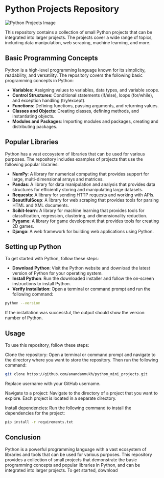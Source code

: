 # Python Projects Repository

![Python Projects Image](https://images.pexels.com/photos/1181671/pexels-photo-1181671.jpeg?auto=compress&cs=tinysrgb&w=1260&h=750&dpr=2)

This repository contains a collection of small Python projects that can be integrated into larger projects. The projects cover a wide range of topics, including data manipulation, web scraping, machine learning, and more. 

## Basic Programming Concepts

Python is a high-level programming language known for its simplicity, readability, and versatility. The repository covers the following basic programming concepts in Python:

- **Variables**: Assigning values to variables, data types, and variable scope.
- **Control Structures**: Conditional statements (if/else), loops (for/while), and exception handling (try/except).
- **Functions**: Defining functions, passing arguments, and returning values.
- **Classes and Objects**: Creating classes, defining methods, and instantiating objects.
- **Modules and Packages**: Importing modules and packages, creating and distributing packages.

## Popular Libraries

Python has a vast ecosystem of libraries that can be used for various purposes. The repository includes examples of projects that use the following popular libraries:

- **NumPy**: A library for numerical computing that provides support for large, multi-dimensional arrays and matrices.
- **Pandas**: A library for data manipulation and analysis that provides data structures for efficiently storing and manipulating large datasets.
- **Requests**: A library for sending HTTP requests and working with APIs.
- **BeautifulSoup**: A library for web scraping that provides tools for parsing HTML and XML documents.
- **Scikit-learn**: A library for machine learning that provides tools for classification, regression, clustering, and dimensionality reduction.
- **Pygame**: A library for game development that provides tools for creating 2D games.
- **Django**: A web framework for building web applications using Python.

## Setting up Python
To get started with Python, follow these steps:

- **Download Python**: Visit the Python website and download the latest version of Python for your operating system.
- **Install Python**: Run the downloaded installer and follow the on-screen instructions to install Python.
- **Verify installation**: Open a terminal or command prompt and run the following command:

```bash
python --version
```

If the installation was successful, the output should show the version number of Python.

## Usage
To use this repository, follow these steps:

Clone the repository: Open a terminal or command prompt and navigate to the directory where you want to store the repository. Then run the following command:
```bash
git clone https://github.com/anandanmukh/python_mini_projects.git
```
Replace username with your GitHub username.

Navigate to a project: Navigate to the directory of a project that you want to explore. Each project is located in a separate directory.

Install dependencies: Run the following command to install the dependencies for the project:

```bash
pip install -r requirements.txt
```

## Conclusion
Python is a powerful programming language with a vast ecosystem of libraries and tools that can be used for various purposes. This repository provides a collection of small projects that demonstrate the basic programming concepts and popular libraries in Python, and can be integrated into larger projects. To get started, download